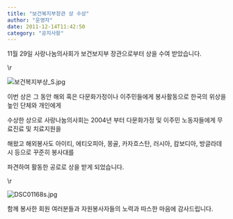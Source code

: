 ```yaml
---
title: "보건복지부장관 상 수상"
author: "운영자"
date: 2011-12-14T11:42:50
category: "공지사항"
---
```


11월 29일 사랑나눔의사회가 보건보지부 장관으로부터 상을 수여 받았습니다.

\r

![보건복지부상_S.jpg](/files/attach/images/1585/649/001/d0aee7baf988a20ccdc82dea7a2c46d7.jpg)

이번 상은 그 동안 해외 혹은 다문화가정이나 이주민들에게 봉사활동으로 한국의 위상을 높인 단체와 개인에게

수상한 상으로 사랑나눔의사회는 2004년 부터 다문화가정 및 이주민 노동자들에게 무료진료 및 치료지원을

해왔고 해외봉사도 아이티, 에티오피아, 몽골, 카자흐스탄, 러시아, 캄보디아, 방글라데시 등으로 꾸준히 봉사대를

파견하여 활동한 공로로 상을 받게 되었습니다.

\r

![DSC01168s.jpg](/files/attach/images/1585/649/001/03f474b1cbed932d523ba1a92f6befb2.jpg)

함께 봉사한 회원 여러분들과 자원봉사자들의 노력과 따스한 마음에 감사드립니다.

